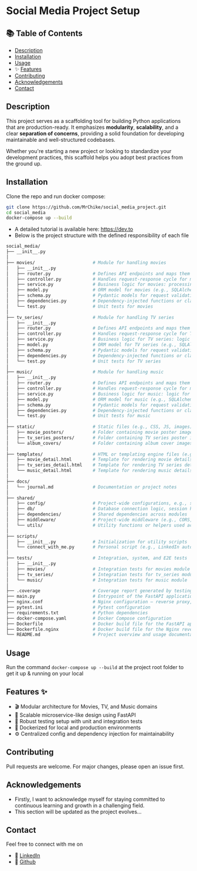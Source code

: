 # Social Media Project Setup

## 📚 Table of Contents

- [Description](#description)
- [Installation](#installation)
- [Usage](#usage)
- ✨ [Features](#features)
- [Contributing](#contributing)
- [Acknowledgements](#acknowledgements)
- [Contact](#contact)

## Description

This project serves as a scaffolding tool for building Python applications that are production-ready. It emphasizes **modularity**, **scalability**, and a clear **separation of concerns**, providing a solid foundation for developing maintainable and well-structured codebases.

Whether you're starting a new project or looking to standardize your development practices, this scaffold helps you adopt best practices from the ground up.

## Installation

Clone the repo and run docker compose:

```bash
git clone https://github.com/MrChike/social_media_project.git
cd social_media
docker-compose up --build
```

- A detailed tutorial is available here: <https://dev.to>
- Below is the project structure with the defined responsibility of each file

```bash
social_media/
├── __init__.py
│
├── movies/                      # Module for handling movies
│   ├── __init__.py
│   ├── router.py                # Defines API endpoints and maps them to the controller for movies
│   ├── controller.py            # Handles request-response cycle for movies; invokes movie services
│   ├── service.py               # Business logic for movies: processing, filtering, etc.
│   ├── model.py                 # ORM model for movies (e.g., SQLAlchemy Movie table)
│   ├── schema.py                # Pydantic models for request validation and response serialization (movies)
│   ├── dependencies.py          # Dependency-injected functions or classes shared within movies module
│   └── test.py                  # Unit tests for movies
│
├── tv_series/                   # Module for handling TV series
│   ├── __init__.py
│   ├── router.py                # Defines API endpoints and maps them to the controller for TV series
│   ├── controller.py            # Handles request-response cycle for TV series; invokes services
│   ├── service.py               # Business logic for TV series: logic for seasons, episodes, etc.
│   ├── model.py                 # ORM model for TV series (e.g., SQLAlchemy Series table)
│   ├── schema.py                # Pydantic models for request validation and response serialization (TV series)
│   ├── dependencies.py          # Dependency-injected functions or classes shared within tv_series module
│   └── test.py                  # Unit tests for TV series
│
├── music/                       # Module for handling music
│   ├── __init__.py
│   ├── router.py                # Defines API endpoints and maps them to the controller for music
│   ├── controller.py            # Handles request-response cycle for music; invokes services
│   ├── service.py               # Business logic for music: logic for songs, albums, artists
│   ├── model.py                 # ORM model for music (e.g., SQLAlchemy Song or Album table)
│   ├── schema.py                # Pydantic models for request validation and response serialization (music)
│   ├── dependencies.py          # Dependency-injected functions or classes shared within music module
│   └── test.py                  # Unit tests for music
│
├── static/                      # Static files (e.g., CSS, JS, images)
│   ├── movie_posters/           # Folder containing movie poster images
│   ├── tv_series_posters/       # Folder containing TV series poster images
│   └── album_covers/            # Folder containing album cover images
│
├── templates/                   # HTML or templating engine files (e.g., Jinja2)
│   ├── movie_detail.html        # Template for rendering movie details
│   ├── tv_series_detail.html    # Template for rendering TV series details
│   └── music_detail.html        # Template for rendering music details
│
├── docs/
│   └── journal.md               # Documentation or project notes
│
├── shared/
│   ├── config/                  # Project-wide configurations, e.g., settings.py
│   ├── db/                      # Database connection logic, session handling
│   ├── dependencies/            # Shared dependencies across modules
│   ├── middleware/              # Project-wide middleware (e.g., CORS, authentication)
│   └── utils/                   # Utility functions or helpers used across the app
│
├── scripts/
│   ├── __init__.py              # Initialization for utility scripts
│   └── connect_with_me.py       # Personal script (e.g., LinkedIn automation or social connection)
│
├── tests/                       # Integration, system, and E2E tests
│   ├── __init__.py
│   ├── movies/                  # Integration tests for movies module
│   ├── tv_series/               # Integration tests for tv_series module
│   └── music/                   # Integration tests for music module
│
├── .coverage                    # Coverage report generated by testing
├── main.py                      # Entrypoint of the FastAPI application
├── nginx.conf                   # Nginx configuration – reverse proxy, rate limiting, static file serving
├── pytest.ini                   # Pytest configuration
├── requirements.txt             # Python dependencies
├── docker-compose.yaml          # Docker Compose configuration
├── Dockerfile                   # Docker build file for the FastAPI application
├── Dockerfile.nginx             # Docker build file for the Nginx reverse proxy
└── README.md                    # Project overview and usage documentation
```

## Usage

Run the command `docker-compose up --build` at the project root folder to get it up & running on your local

## Features ✨

- 🎬 Modular architecture for Movies, TV, and Music domains
- 🧩 Scalable microservice-like design using FastAPI
- 🧪 Robust testing setup with unit and integration tests
- 🐳 Dockerized for local and production environments
- ⚙️ Centralized config and dependency injection for maintainability

## Contributing

Pull requests are welcome. For major changes, please open an issue first.

## Acknowledgements

- Firstly, I want to acknowledge myself for staying committed to continuous learning and growth in a challenging field.
- This section will be updated as the project evolves...

## Contact

Feel free to connect with me on

- 💼 [LinkedIn](https://www.linkedin.com/in/chikeegonu/)
- 🐙 [Github](https://github.com/MrChike)
